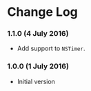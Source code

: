 # Change Log

### 1.1.0 (4 July 2016)
- Add support to `NSTimer`.

### 1.0.0 (1 July 2016)
- Initial version